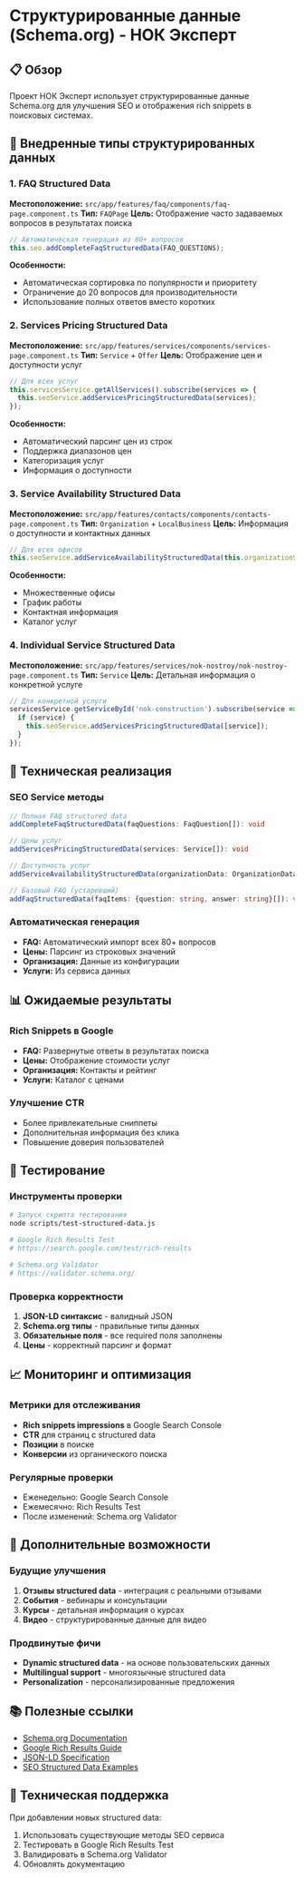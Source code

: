 # Структурированные данные (Schema.org) - НОК Эксперт

## 📋 Обзор

Проект НОК Эксперт использует структурированные данные Schema.org для улучшения SEO и отображения rich snippets в поисковых системах.

## 🎯 Внедренные типы структурированных данных

### 1. FAQ Structured Data
**Местоположение:** `src/app/features/faq/components/faq-page.component.ts`
**Тип:** `FAQPage`
**Цель:** Отображение часто задаваемых вопросов в результатах поиска

```typescript
// Автоматическая генерация из 80+ вопросов
this.seo.addCompleteFaqStructuredData(FAQ_QUESTIONS);
```

**Особенности:**
- Автоматическая сортировка по популярности и приоритету
- Ограничение до 20 вопросов для производительности
- Использование полных ответов вместо коротких

### 2. Services Pricing Structured Data
**Местоположение:** `src/app/features/services/components/services-page.component.ts`
**Тип:** `Service` + `Offer`
**Цель:** Отображение цен и доступности услуг

```typescript
// Для всех услуг
this.servicesService.getAllServices().subscribe(services => {
  this.seoService.addServicesPricingStructuredData(services);
});
```

**Особенности:**
- Автоматический парсинг цен из строк
- Поддержка диапазонов цен
- Категоризация услуг
- Информация о доступности

### 3. Service Availability Structured Data
**Местоположение:** `src/app/features/contacts/components/contacts-page.component.ts`
**Тип:** `Organization` + `LocalBusiness`
**Цель:** Информация о доступности и контактных данных

```typescript
// Для всех офисов
this.seoService.addServiceAvailabilityStructuredData(this.organizationService.getData());
```

**Особенности:**
- Множественные офисы
- График работы
- Контактная информация
- Каталог услуг

### 4. Individual Service Structured Data
**Местоположение:** `src/app/features/services/nok-nostroy/nok-nostroy-page.component.ts`
**Тип:** `Service`
**Цель:** Детальная информация о конкретной услуге

```typescript
// Для конкретной услуги
servicesService.getServiceById('nok-construction').subscribe(service => {
  if (service) {
    this.seoService.addServicesPricingStructuredData([service]);
  }
});
```

## 🔧 Техническая реализация

### SEO Service методы

```typescript
// Полная FAQ structured data
addCompleteFaqStructuredData(faqQuestions: FaqQuestion[]): void

// Цены услуг
addServicesPricingStructuredData(services: Service[]): void

// Доступность услуг
addServiceAvailabilityStructuredData(organizationData: OrganizationData): void

// Базовый FAQ (устаревший)
addFaqStructuredData(faqItems: {question: string, answer: string}[]): void
```

### Автоматическая генерация

- **FAQ:** Автоматический импорт всех 80+ вопросов
- **Цены:** Парсинг из строковых значений
- **Организация:** Данные из конфигурации
- **Услуги:** Из сервиса данных

## 📊 Ожидаемые результаты

### Rich Snippets в Google
- **FAQ:** Развернутые ответы в результатах поиска
- **Цены:** Отображение стоимости услуг
- **Организация:** Контакты и рейтинг
- **Услуги:** Каталог с ценами

### Улучшение CTR
- Более привлекательные сниппеты
- Дополнительная информация без клика
- Повышение доверия пользователей

## 🧪 Тестирование

### Инструменты проверки
```bash
# Запуск скрипта тестирования
node scripts/test-structured-data.js

# Google Rich Results Test
# https://search.google.com/test/rich-results

# Schema.org Validator
# https://validator.schema.org/
```

### Проверка корректности
1. **JSON-LD синтаксис** - валидный JSON
2. **Schema.org типы** - правильные типы данных
3. **Обязательные поля** - все required поля заполнены
4. **Цены** - корректный парсинг и формат

## 📈 Мониторинг и оптимизация

### Метрики для отслеживания
- **Rich snippets impressions** в Google Search Console
- **CTR** для страниц с structured data
- **Позиции** в поиске
- **Конверсии** из органического поиска

### Регулярные проверки
- Еженедельно: Google Search Console
- Ежемесячно: Rich Results Test
- После изменений: Schema.org Validator

## 🚀 Дополнительные возможности

### Будущие улучшения
1. **Отзывы structured data** - интеграция с реальными отзывами
2. **События** - вебинары и консультации
3. **Курсы** - детальная информация о курсах
4. **Видео** - структурированные данные для видео

### Продвинутые фичи
- **Dynamic structured data** - на основе пользовательских данных
- **Multilingual support** - многоязычные structured data
- **Personalization** - персонализированные предложения

## 📚 Полезные ссылки

- [Schema.org Documentation](https://schema.org/)
- [Google Rich Results Guide](https://developers.google.com/search/docs/guides/intro-structured-data)
- [JSON-LD Specification](https://json-ld.org/)
- [SEO Structured Data Examples](https://developers.google.com/search/docs/guides/search-gallery)

## 🔧 Техническая поддержка

При добавлении новых structured data:
1. Использовать существующие методы SEO сервиса
2. Тестировать в Google Rich Results Test
3. Валидировать в Schema.org Validator
4. Обновлять документацию
